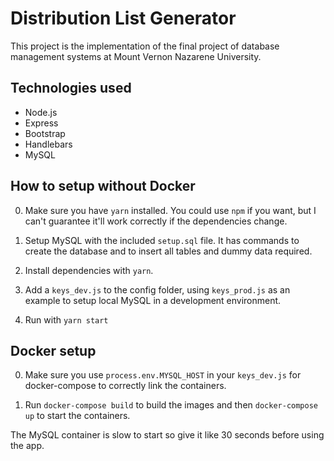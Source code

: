 # Distribution List Generator
This project is the implementation of the final project of database management systems at Mount Vernon Nazarene University.

## Technologies used
* Node.js
* Express
* Bootstrap
* Handlebars
* MySQL

## How to setup without Docker
0. Make sure you have `yarn` installed. You could use `npm` if you want, but I can't guarantee it'll work correctly if the dependencies change.

1. Setup MySQL with the included `setup.sql` file. It has commands to create the database and to insert all tables and dummy data required.

2. Install dependencies with `yarn`.

3. Add a `keys_dev.js` to the config folder, using `keys_prod.js` as an example to setup local MySQL in a development environment.

4. Run with `yarn start`

## Docker setup

0. Make sure you use `process.env.MYSQL_HOST` in your `keys_dev.js` for docker-compose to correctly link the containers. 

1. Run `docker-compose build` to build the images and then `docker-compose up` to start the containers.

The MySQL container is slow to start so give it like 30 seconds before using the app.
